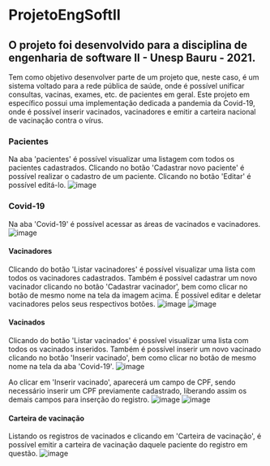 # ProjetoEngSoftII
## O projeto foi desenvolvido para a disciplina de engenharia de software II - Unesp Bauru - 2021.

Tem como objetivo desenvolver parte de um projeto que, neste caso, é um sistema voltado para a rede pública de saúde, onde é possível unificar consultas, vacinas, exames, etc. de pacientes em geral.
Este projeto em específico possui uma implementação dedicada a pandemia da Covid-19, onde é possível inserir vacinados, vacinadores e emitir a carteira nacional de vacinação contra o vírus.

### Pacientes
Na aba 'pacientes' é possível visualizar uma listagem com todos os pacientes cadastrados. Clicando no botão 'Cadastrar novo paciente' é possível realizar o cadastro de um paciente. Clicando no botão 'Editar' é possível editá-lo.
![image](https://user-images.githubusercontent.com/28704699/127065758-f4d917c2-7606-4940-a9d8-28de79103585.png)

### Covid-19
Na aba 'Covid-19' é possível acessar as áreas de vacinados e vacinadores.
![image](https://user-images.githubusercontent.com/28704699/127065871-e399a2c4-21eb-402f-96ca-6fe36a8ad710.png)

#### Vacinadores
Clicando do botão 'Listar vacinadores' é possível visualizar uma lista com todos os vacinadores cadastrados. Também é possível cadastrar um novo vacinador clicando no botão 'Cadastrar vacinador', bem como clicar no botão de mesmo nome na tela da imagem acima. É possível editar e deletar vacinadores pelos seus respectivos botões.
![image](https://user-images.githubusercontent.com/28704699/127065957-1dc2b5d7-f909-4519-a7f7-7d0833a32ea2.png)
![image](https://user-images.githubusercontent.com/28704699/127066077-5520b013-50d4-47e7-81d8-9464763d93bd.png)

#### Vacinados
Clicando do botão 'Listar vacinados' é possível visualizar uma lista com todos os vacinados inseridos. Também é possível inserir um novo vacinado clicando no botão 'Inserir vacinado', bem como clicar no botão de mesmo nome na tela da aba 'Covid-19'.
![image](https://user-images.githubusercontent.com/28704699/127066187-34c0a757-7605-4850-acfd-29b026dab3e8.png)

Ao clicar em 'Inserir vacinado', aparecerá um campo de CPF, sendo necessário inserir um CPF previamente cadastrado, liberando assim os demais campos para inserção do registro.
![image](https://user-images.githubusercontent.com/28704699/127066202-e650d87a-a9b3-456e-8713-40fc9a257c07.png)
![image](https://user-images.githubusercontent.com/28704699/127066286-be311ee3-0074-4bc0-8208-2d4e2376be8f.png)

#### Carteira de vacinação
Listando os registros de vacinados e clicando em 'Carteira de vacinação', é possível emitir a carteira de vacinação daquele paciente do registro em questão.
![image](https://user-images.githubusercontent.com/28704699/127066539-7659819e-2784-4e42-a856-5083cda89543.png)
